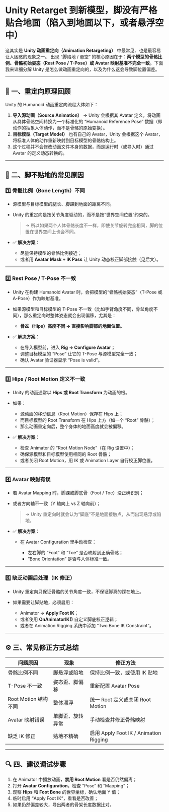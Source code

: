 # Unity Retarget 到新模型，脚没有严格贴合地面（陷入到地面以下，或者悬浮空中）

这其实是 **Unity 动画重定向（Animation Retargeting）** 中最常见、也是最容易让人困惑的现象之一。
出现 “脚陷地 / 悬空” 的核心原因在于：**两个模型的骨骼比例、骨骼初始姿态（Rest Pose / T-Pose）或 Avatar 映射基准不完全一致**。下面我来详细分解 Unity 是怎么做动画重定向的，以及为什么这会导致脚位置偏差。

---

## 🧩 一、重定向原理回顾

Unity 的 Humanoid 动画重定向流程大体如下：

1. **导入源动画（Source Animation）** → Unity 会根据其 Avatar 定义，将动画从具体骨骼空间转换为一个标准化的 “Humanoid Reference Pose” 数据（即动作的抽象人体动作，而不是骨骼的原始变换）。
2. **目标模型（Target Model）** 也有自己的 Avatar，Unity 会根据这个 Avatar，将标准人体的动作重新映射到目标模型的骨骼结构上。
3. 这个过程并不会修改动画文件本身的数据，而是运行时（或导入时）通过 Avatar 的定义动态转换的。

---

## 🦶 二、脚不贴地的常见原因

### **1️⃣ 骨骼比例（Bone Length）不同**

* 源模型与目标模型的腿长、脚踝到地面的距离不同。
* Unity 的重定向是按关节角度驱动的，而不是按“世界空间位置”约束的。

  > → 所以如果两个人体骨骼长度不一样，即使关节旋转完全相同，脚的位置在世界空间上也会不同。
* ✅ **解决方案**：

  * 尽量保持模型的骨骼比例接近；
  * 或者用 **Avatar Mask + IK Pass** 让 Unity 动态校正脚部接触（见后文）。

---

### **2️⃣ Rest Pose / T-Pose 不一致**

* Unity 在构建 Humanoid Avatar 时，会把模型的“骨骼初始姿态”（T-Pose 或 A-Pose）作为映射基准。
* 如果源模型和目标模型的 T-Pose 不一致（比如手臂角度不同，骨盆角度不同），那么重定向时整体姿态就会出现偏移，尤其是：

  * **骨盆（Hips）高度不同 → 直接影响脚部的地面位置。**
* ✅ **解决方案**：

  * 在导入模型前，进入 **Rig → Configure Avatar**；
  * 调整目标模型的 “Pose” 让它的 T-Pose 与源模型完全一致；
  * 确认 Avatar 验证器显示 “Pose is valid”。

---

### **3️⃣ Hips / Root Motion 定义不一致**

* Unity 的动画通常以 **Hips 或 Root Transform** 为动画的根。
* 如果：

  * 源动画的移动信息（Root Motion）保存在 Hips 上；
  * 而目标模型的 Root Transform 在 Hips 上方（如一个 “Root” 骨骼）；
  * 那么动画重定向后，整个身体的地面高度就会被偏移。
* ✅ **解决方案**：

  * 检查 Animator 的 “Root Motion Node”（在 Rig 设置中）；
  * 确保源模型和目标模型使用相同的 Root 骨骼；
  * 或者关闭 Root Motion，用 IK 或 Animation Layer 自行校正脚位置。

---

### **4️⃣ Avatar 映射有误**

* 若 Avatar Mapping 时，脚踝或脚底骨（Foot / Toe）没正确识别；
* 或者方向轴不一致（Y 轴向上 vs Z 轴向前）；

  > → Unity 重定向时就会认为“脚底”不是地面接触点，从而出现悬浮或陷地。
* ✅ **解决方案**：

  * 在 Avatar Configuration 里手动检查：

    * 左右脚的 “Foot” 和 “Toe” 是否映射到正确骨骼；
    * “Bone Orientation” 是否与人体标准一致。

---

### **5️⃣ 缺乏动画后处理（IK 修正）**

* Unity 重定向只保证骨骼的关节角度一致，不保证脚真的踩在地上。
* 如果需要让脚贴地，必须启用：

  * Animator → **Apply Foot IK**；
  * 或者使用 **OnAnimatorIK()** 自定义脚底校正逻辑；
  * 或者在 Animation Rigging 系统中添加 “Two Bone IK Constraint”。

---

## ⚙️ 三、常见修正方式总结

| 问题原因             | 现象       | 修正方法                                 |
| ---------------- | -------- | ------------------------------------ |
| 骨骼比例不同           | 脚悬浮或陷地   | 保持比例一致，或使用 IK 贴地                     |
| T-Pose 不一致       | 姿态歪、脚偏移  | 重新配置 Avatar Pose                     |
| Root Motion 结构不同 | 整体漂浮     | 统一 Root 定义或关闭 Root Motion            |
| Avatar 映射错误      | 单脚歪、旋转异常 | 手动检查并修正骨骼映射                          |
| 缺乏 IK 修正         | 贴地不精确    | 启用 Apply Foot IK / Animation Rigging |

---

## 🔍 四、建议调试步骤

1. 在 Animator 中播放动画，**禁用 Root Motion** 看是否仍然偏离；
2. 打开 **Avatar Configuration**，检查 “Pose” 和 “Mapping”；
3. 观察 **Hips** 和 **Foot Bone** 的世界坐标，确认地面 Y 值；
4. 临时启用 “Apply Foot IK”，看看是否改善；
5. 如果仍然偏差较大，导出两者的骨架长度数据比对。
